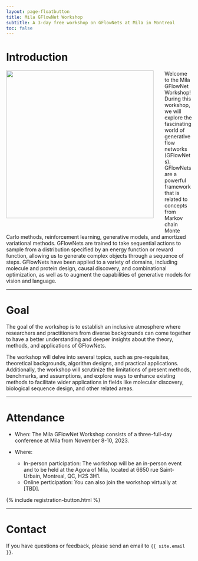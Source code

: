 ```yaml
---
layout: page-floatbutton
title: Mila GFlowNet Workshop
subtitle: A 3-day free workshop on GFlowNets at Mila in Montreal
toc: false
---
```


# Introduction

<img src="{{ site.logo }}" style="width:400px;vertical-align:middle;padding-right:30px;padding-bottom:30px;float:left">

Welcome to the Mila GFlowNet Workshop! During this workshop, we will explore the fascinating world of generative flow networks (GFlowNets). GFlowNets are a powerful framework that is related to concepts from Markov chain Monte Carlo methods, reinforcement learning, generative models, and amortized variational methods. GFlowNets are trained to take sequential actions to sample from a distribution specified by an energy function or reward function, allowing us to generate complex objects through a sequence of steps. GFlowNets have been applied to a variety of domains, including molecule and protein design, causal discovery, and combinational optimization, as well as to augment the capabilities of generative models for vision and language.


---
# Goal

The goal of the workshop is to establish an inclusive atmosphere where researchers and practitioners from diverse backgrounds can come together to have a better understanding and deeper insights about the theory, methods, and applications of GFlowNets.

The workshop will delve into several topics, such as pre-requisites, theoretical backgrounds, algorithm designs, and practical applications. Additionally, the workshop will scrutinize the limitations of present methods, benchmarks, and assumptions, and explore ways to enhance existing methods to facilitate wider applications in fields like molecular discovery, biological sequence design, and other related areas.


---

# Attendance

- When: The Mila GFlowNet Workshop consists of a three-full-day conference at Mila from November 8-10, 2023.

- Where:

  - In-person participation: The workshop will be an in-person event and to be held at the Agora of Mila, located at 6650 rue Saint-Urbain, Montreal, QC, H2S 3H1.
  - Online perticipation: You can also join the workshop virtually at [TBD].

{% include registration-button.html %}

---

# Contact

If you have questions or feedback, please send an email to `{{ site.email }}`.
